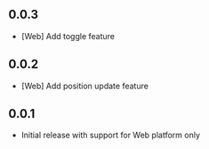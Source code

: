 ## 0.0.3

* [Web] Add toggle feature

## 0.0.2

* [Web] Add position update feature

## 0.0.1

* Initial release with support for Web platform only
